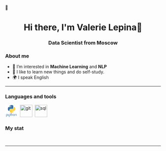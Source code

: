🌱 
<div id="header" align="center">
    <h1>Hi there, I'm Valerie Lepina🐢 </h1>
    <h3>Data Scientist from Moscow</h3>
</div>

### About me
- 🌱 I’m interested in **Machine Learning** and **NLP**
- 📝 I like to learn new things and do self-study.
- 🌍 I speak English

---

### Languages and tools

<img src="https://github.com/devicons/devicon/blob/master/icons/python/python-original-wordmark.svg" title="python" width="40" height="40"/>&nbsp;
<img src="https://cdn.jsdelivr.net/gh/devicons/devicon/icons/git/git-plain.svg" title="git" width="40" height="40"/>&nbsp;
<img src="https://cdn.jsdelivr.net/gh/devicons/devicon/icons/postgresql/postgresql-original.svg" title="sql" width="40" height="40"/>&nbsp;


### My stat

<div id="stat" align="center">
    <img src="https://github-profile-summary-cards.vercel.app/api/cards/profile-details?username=vn7n24fzkq&theme=github_dark" alt=""/>
    <img src="https://github-profile-summary-cards.vercel.app/api/cards/most-commit-language?username=vn7n24fzkq&theme=github_dark" alt=""/>
     <img src="https://github-profile-summary-cards.vercel.app/api/cards/stats?username=vn7n24fzkq&theme=github_dark" alt=""/>
</div>

---



